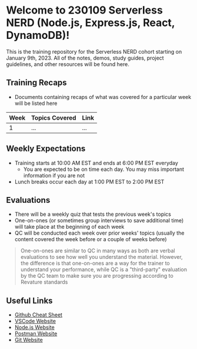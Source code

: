# Welcome to 230109 Serverless NERD (Node.js, Express.js, React, DynamoDB)!
This is the training repository for the Serverless NERD cohort starting on January 9th, 2023. All of the notes, demos, study guides, project guidelines, and other resources will be found here.

## Training Recaps
* Documents containing recaps of what was covered for a particular week will be listed here

| Week | Topics Covered | Link |
| :--- | :------------- | :--- |
| 1 | ... | ... |

## Weekly Expectations
* Training starts at 10:00 AM EST and ends at 6:00 PM EST everyday
    - You are expected to be on time each day. You may miss important information if you are not
* Lunch breaks occur each day at 1:00 PM EST to 2:00 PM EST

## Evaluations
* There will be a weekly quiz that tests the previous week's topics
* One-on-ones (or sometimes group interviews to save additional time) will take place at the beginning of each week
* QC will be conducted each week over prior weeks' topics (usually the content covered the week before or a couple of weeks before)

> One-on-ones are similar to QC in many ways as both are verbal evaluations to see how well you understand the material. However, the difference is that one-on-ones are a way for the trainer to understand your performance, while QC is a "third-party" evaluation by the QC team to make sure you are progressing according to Revature standards

## Useful Links
* [Github Cheat Sheet](https://i.redd.it/8341g68g1v7y.png)
* [VSCode Website](https://code.visualstudio.com/)
* [Node.js Website](https://nodejs.org/en/)
* [Postman Website](https://www.postman.com/downloads/)
* [Git Website](https://git-scm.com/downloads)
